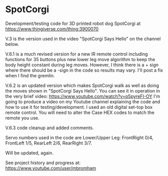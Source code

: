 # SpotCorgi

Development/testing code for 3D printed robot dog SpotCorgi at https://www.thingiverse.com/thing:3900070

V.3 is the version used in the video "SpotCorgi Says Hello" on the channel below.

V.6.1 is a much revised version for a new IR remote control including functions for 35 buttons plus new lower leg move algorithm to keep the body height constant during leg moves. However, I think there is a + sign where there should be a -sign in the code so results may vary. I'll post a fix when I find the gremlin. 

V.6.2 is an updated version which makes SpotCorgi walk as well as doing the moves shown in "SpotCorgi Says Hello".  You can see it in operation in the very brief video: https://www.youtube.com/watch?v=p5pyreFI-OY
I'm going to produce a video on my Youtube channel explaining the code and how to use it for testing/development.
I used an old digital set-top box remote control. You will need to alter the Case HEX codes to match the remote you use.

V.6.3 code cleanup and added comments.

Servo numbers used in the code are Lower/Upper Leg: FrontRight 0/4, FrontLeft 1/5, RearLeft 2/6, RearRight 3/7.

Will be updated, again. 

See project history and progress at: https://www.youtube.com/user/mbromham
